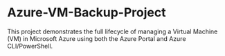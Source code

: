 # Azure-VM-Backup-Project
This project demonstrates the full lifecycle of managing a Virtual Machine (VM) in Microsoft Azure using both the Azure Portal and Azure CLI/PowerShell. 
